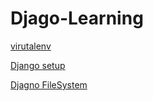 # Djago-Learning

[virutalenv](virtualenv.md)

[Django setup]()


[Djagno FileSystem](Django%20FileSystem.md)